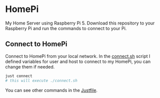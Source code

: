 # HomePi

My Home Server using Raspberry Pi 5. Download this repository to your Raspberry Pi and run the commands to connect to your Pi.

## Connect to HomePi

Connect to HomePi from your local network. In the [connect.sh](connect.sh) script I defined variables for user and host to connect to my HomePi, you can change them if needed.

```bash
just connect
# this will execute ./connect.sh
```

You can see other commands in the [Justfile](Justfile).

